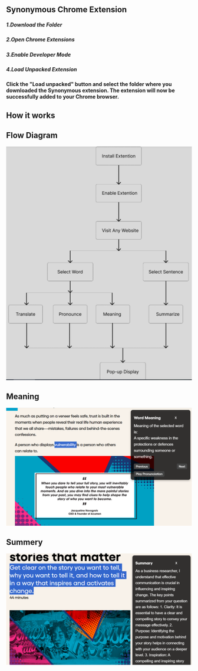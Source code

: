 ## Synonymous Chrome Extension
##### 1.Download the Folder
##### 2.Open Chrome Extensions
##### 3.Enable Developer Mode
##### 4.Load Unpacked Extension
#### Click the "Load unpacked" button and select the folder where you downloaded the Synonymous extension. The extension will now be successfully added to your Chrome browser.

## How it works
## Flow Diagram

![Screenshot of Synonymous Extension](https://github.com/Abhiyb/Chrome-extention/blob/main/crome%20extentin%20design.PNG)  

## Meaning
![Screenshot of Synonymous Extension](https://github.com/Abhiyb/Synonymous/blob/164eadc37e4300f36ad626bb94bb4e14583352af/Meaning.PNG)  
## Summery
![Screenshot of Synonymous Extension](https://github.com/Abhiyb/Synonymous/blob/cf94d04cd6d6239ab19cd1d33faf1d42cc28122b/summery.PNG)  
